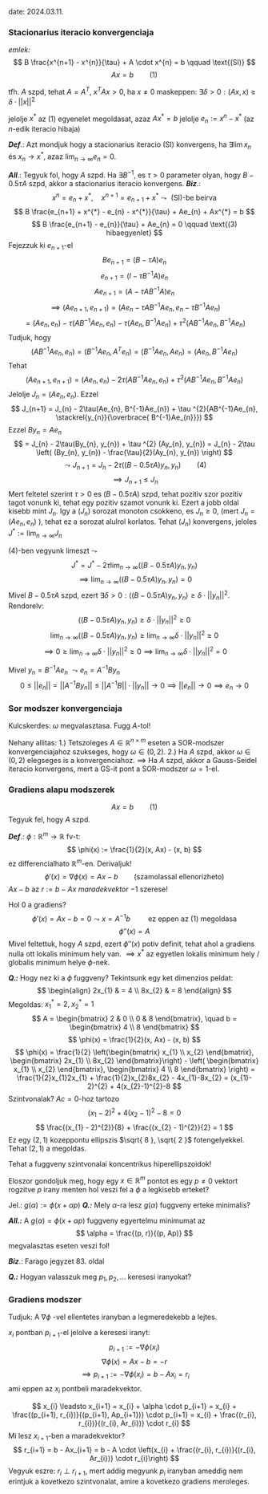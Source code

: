 date: 2024.03.11.


### Stacionarius iteracio konvergenciaja
*emlek:*
$$
B \frac{x^{n+1} - x^{n}}{\tau} + A \cdot x^{n} = b \qquad \text{(SI)}
$$ 
$$
Ax = b \qquad \text{(1)}
$$ 

tfh. $A$ szpd, tehat $A = A^{T}$, $x^{T}Ax > 0, \; \text{ha } x \neq 0$
maskeppen: $\exists \delta > 0: (Ax, x) \geq \delta \cdot \lvert\lvert x \rvert\rvert^{2}$

jelolje $x^{*}$ az (1) egyenelet megoldasat, azaz $Ax^{*} = b$
jelolje $e_{n}:=x^{n}-x^{*}$ (az $n$-edik iteracio hibaja)

***Def***.: Azt mondjuk hogy a stacionarius iteracio (SI) konvergens, ha $\exists \lim x_{n}$ és $x_{n}\to x^{*}$, azaz $\lim_{ n \to \infty }e_{n} = 0$.

***All***.: Tegyuk fol, hogy $A$ szpd. Ha $\exists B^{-1}$, es $\tau > 0$  parameter olyan, hogy $B - 0.5 \tau A$ szpd, akkor a stacionarius iteracio konvergens.
***Biz***.:
$$
x^{n} = e_{n} + x^{*}, \quad x^{n+1} = e_{n+1} + x^{*} \leadsto \text{ (SI)-be beirva}
$$
$$
B \frac{e_{n+1} + x^{*} - e_{n} - x^{*}}{\tau} + Ae_{n} + Ax^{*} = b
$$
$$
B \frac{e_{n+1} - e_{n}}{\tau} + Ae_{n} = 0 \qquad \text{(3) hibaegyenlet}
$$
Fejezzuk ki $e_{n+1}$-el
$$
Be_{n+1} = (B - \tau A)e_{n}
$$
$$
e_{n+1} = (I - \tau B^{-1}A)e_{n}
$$
$$
Ae_{n+1} = (A - \tau AB^{-1}A)e_{n}
$$
$$
\implies (Ae_{n+1}, e_{n+1}) = (Ae_{n} - \tau AB^{-1}Ae_{n}, e_{n} - \tau B^{-1}Ae_{n})
$$
$$
= (Ae_{n}, e_{n}) - \tau(AB^{-1}Ae_{n}, e_{n}) - \tau(Ae_{n}, B^{-1}Ae_{n}) + \tau ^{2}(AB^{-1}Ae_{n}, B^{-1}Ae_{n})
$$
Tudjuk, hogy
$$
(AB^{-1}Ae_{n}, e_{n}) = (B^{-1}Ae_{n}, A^{T}e_{n}) = (B^{-1}Ae_{n}, Ae_{n}) = (Ae_{n}, B^{-1}Ae_{n})
$$
Tehat
$$
(Ae_{n+1},e_{n+1}) = (Ae_{n}, e_{n}) - 2\tau(AB^{-1}Ae_{n}, e_{n}) + \tau ^{2}(AB^{-1}Ae_{n}, B^{-1}Ae_{n})
$$
Jelolje $J_{n} = (Ae_{n}, e_{n})$. Ezzel
$$
J_{n+1} = J_{n} - 2\tau(Ae_{n}, B^{-1}Ae_{n}) + \tau ^{2}(AB^{-1}Ae_{n}, \stackrel{y_{n}}{\overbrace{ B^{-1}Ae_{n}}})
$$
Ezzel $By_{n} = Ae_{n}$
$$
= J_{n} - 2\tau(By_{n}, y_{n}) + \tau ^{2} (Ay_{n}, y_{n}) = J_{n} - 2\tau \left( (By_{n}, y_{n}) - \frac{\tau}{2}(Ay_{n}, y_{n}) \right)
$$
$$
\leadsto J_{n+1} = J_{n} - 2\tau((B - 0.5\tau A)y_{n}, y_{n}) \qquad \text{(4)}
$$
$$
\implies J_{n+1} \leq J_{n}
$$
Mert feltetel szerint $\tau > 0$ es $(B - 0.5 \tau A)$ szpd, tehat pozitiv szor pozitiv tagot vonunk ki, tehat egy pozitiv szamot vonunk ki. Ezert a jobb oldal kisebb mint $J_{n}$.
Igy a $(J_{n})$ sorozat monoton csokkeno, es $J_{n} \geq 0$, (mert $J_{n} = (Ae_{n}, e_{n})$ ), tehat ez a sorozat alulrol korlatos.
Tehat $(J_{n})$ konvergens, jeloles $J^{*} := \lim_{ n \to \infty }J_{n}$

(4)-ben vegyunk limeszt $\leadsto$
$$
J^{*} = J^{*} - 2\tau \lim_{ n \to \infty } ((B - 0.5 \tau A)y_{n}, y_{n})
$$
$$
\implies \lim_{ n \to \infty } ((B - 0.5 \tau A)y_{n}, y_{n}) = 0
$$
Mivel $B - 0.5\tau A$ szpd, ezert $\exists \delta > 0: ((B - 0.5 \tau A)y_{n}, y_{n}) \geq \delta \cdot \lvert\lvert y_{n} \rvert\rvert^{2}$.
Rendorelv:
$$
((B - 0.5 \tau A)y_{n}, y_{n}) \geq \delta \cdot \lvert\lvert y_{n} \rvert\rvert^{2} \geq 0
$$
$$
\lim_{ n \to \infty } ((B - 0.5 \tau A)y_{n}, y_{n}) \geq \lim_{ n \to \infty }  \delta \cdot \lvert\lvert y_{n} \rvert\rvert^{2} \geq 0
$$
$$
\implies 0 \geq \lim_{ n \to \infty } \delta \cdot \lvert\lvert y_{n} \rvert\rvert ^{2} \geq 0 \implies \lim_{ n \to \infty } \delta \cdot \lvert\lvert y_{n} \rvert\rvert ^{2} = 0
$$

Mivel $y_{n} = B^{-1}Ae_{n}$ $\leadsto e_{n} = A^{-1}By_{n}$
$$
0 \leq \lvert\lvert e_{n} \rvert\rvert = \lvert\lvert A^{-1}By_{n} \rvert\rvert \leq \lvert\lvert A^{-1}B \rvert\rvert  \cdot \lvert\lvert y_{n} \rvert\rvert \to 0 \implies \lvert\lvert e_{n} \rvert\rvert \to 0 \implies e_{n} \to 0
$$

### Sor modszer konvergenciaja
Kulcskerdes: $\omega$ megvalasztasa.
Fugg $A$-tol!

Nehany allitas:
1.) Tetszoleges $A \in \mathbb{R}^{n \times m}$ eseten a SOR-modszer konvergenciajahoz szukseges, hogy $\omega \in (0, 2)$.
2.) Ha $A$ szpd, akkor $\omega \in (0, 2)$ elegseges is a konvergenciahoz.
$\implies$ Ha $A$ szpd, akkor a Gauss-Seidel iteracio konvergens, mert a GS-it pont a SOR-modszer $\omega = 1$-el.


### Gradiens alapu modszerek
$$
Ax = b \qquad \text{(1)}
$$
Tegyuk fel, hogy $A$ szpd.

***Def***.: $\phi : \mathbb{R}^{m} \to \mathbb{R}$ fv-t:
$$
\phi(x) := \frac{1}{2}(x, Ax) - (x, b)
$$
ez differencialhato $\mathbb{R}^{m}$-en.
Derivaljuk!
$$
\phi'(x) = \nabla \phi(x) = Ax - b \qquad \text{(szamolassal ellenorizheto)}
$$
$Ax - b$ az $r := b - Ax$ *maradekvektor* $-1$ szerese!

Hol $0$ a gradiens?
$$
\phi'(x) = Ax - b = 0 \leadsto x = A^{-1}b \qquad \text{ ez eppen az (1) megoldasa}
$$
$$
\phi''(x) = A
$$
Mivel feltettuk, hogy $A$ szpd, ezert $\phi''(x)$ potiv definit, tehat ahol a gradiens nulla ott lokalis minimum hely van.
$\implies x^{*}$ az egyetlen lokalis minimum hely / globalis minimum helye $\phi$-nek.

***Q.:*** Hogy nez ki a $\phi$ fuggveny?  Tekintsunk egy ket dimenzios peldat:
$$
\begin{align}
2x_{1} & = 4 \\
8x_{2} & = 8
\end{align}
$$
Megoldas: $x_{1}^{*} = 2, \; x_{2}^{*} = 1$
$$
A = \begin{bmatrix}
2 & 0 \\
0 & 8
\end{bmatrix}, \quad
b = \begin{bmatrix}
4 \\
8
\end{bmatrix}
$$
$$
\phi(x) = \frac{1}{2}(x, Ax) - (x, b)
$$
$$
\phi(x) = \frac{1}{2} \left(\begin{bmatrix}
x_{1} \\
x_{2}
\end{bmatrix}, \begin{bmatrix}
2x_{1} \\
8x_{2}
\end{bmatrix}\right) - \left( \begin{bmatrix}
x_{1} \\
x_{2}
\end{bmatrix}, \begin{bmatrix}
4 \\
8
\end{bmatrix} \right)
= \frac{1}{2}x_{1}2x_{1} + \frac{1}{2}x_{2}8x_{2} - 4x_{1}-8x_{2} = (x_{1}- 2)^{2} + 4(x_{2}-1)^{2}-8
$$
Szintvonalak?
$Ac = 0$-hoz tartozo
$$
(x_{1} - 2)^{2} + 4(x_{2} - 1)^{2} - 8 = 0
$$
$$
\frac{(x_{1} - 2)^{2}}{8} + \frac{(x_{2} - 1)^{2}}{2} = 1
$$
Ez egy $(2, 1)$ kozeppontu ellipszis $\sqrt{ 8 }, \sqrt{ 2 }$ fotengelyekkel. Tehat $(2, 1)$ a megoldas.

Tehat a fuggveny szintvonalai koncentrikus hiperellipszoidok!

Eloszor gondoljuk meg, hogy egy $x \in \mathbb{R}^{m}$ pontot es egy $p \neq 0$ vektort rogzitve $p$ irany menten hol veszi fel a $\phi$ a legkisebb erteket?

Jel.: $g(\alpha) := \phi(x + \alpha p)$
***Q.:*** Mely $\alpha$-ra lesz $g(\alpha)$ fuggveny erteke minimalis?

***All.:*** A $g(\alpha) = \phi(x + \alpha p)$ fuggveny egyertelmu minimumat az
$$
\alpha = \frac{(p, r)}{(p, Ap)}
$$
megvalasztas eseten veszi fol!

***Biz***.: Farago jegyzet 83. oldal


***Q.:*** Hogyan valasszuk meg $p_{1}, p_{2}, \dots$ keresesi iranyokat?

### Gradiens modszer
Tudjuk: A $\nabla \phi$ -vel ellentetes iranyban a legmeredekebb a lejtes.

$x_{i}$ pontban $p_{i+1}$-el jelolve a keresesi iranyt:
$$
p_{i+1} := -\nabla \phi(x_{i})
$$
$$
\nabla \phi(x) = Ax - b = -r
$$
$$
\implies p_{i+1} := - \nabla \phi(x_{i}) = b - Ax_{i} = r_{i}
$$
ami eppen az $x_{i}$ pontbeli maradekvektor.

$$
x_{i} \leadsto x_{i+1} = x_{i} + \alpha \cdot p_{i+1} = x_{i} + \frac{(p_{i+1}, r_{i})}{(p_{i+1}, Ap_{i+1})} \cdot p_{i+1} = x_{i} + \frac{(r_{i}, r_{i})}{(r_{i}, Ar_{i})} \cdot r_{i}
$$
Mi lesz $x_{i+1}$-ben a maradekvektor?
$$
r_{i+1} = b - Ax_{i+1} = b - A \cdot \left(x_{i} + \frac{(r_{i}, r_{i})}{(r_{i}, Ar_{i})} \cdot r_{i}\right)
$$
Vegyuk eszre: $r_{i} \perp r_{i+1}$, mert addig megyunk $p_{i}$ iranyban ameddig nem erintjuk a kovetkezo szintvonalat, amire a kovetkezo gradiens meroleges.





